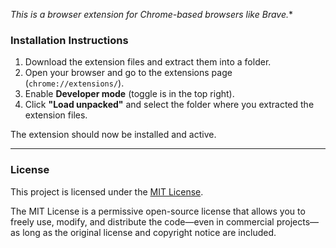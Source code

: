 *This is a browser extension for Chrome-based browsers like Brave.**

### Installation Instructions

1. Download the extension files and extract them into a folder.  
2. Open your browser and go to the extensions page (`chrome://extensions/`).  
3. Enable **Developer mode** (toggle is in the top right).  
4. Click **"Load unpacked"** and select the folder where you extracted the extension files.  

The extension should now be installed and active.

---

### License

This project is licensed under the [MIT License](https://opensource.org/licenses/MIT).

The MIT License is a permissive open-source license that allows you to freely use, modify, and distribute the code—even in commercial projects—as long as the original license and copyright notice are included.
